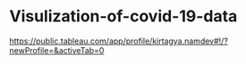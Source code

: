 # Visulization-of-covid-19-data
https://public.tableau.com/app/profile/kirtagya.namdev#!/?newProfile=&activeTab=0
